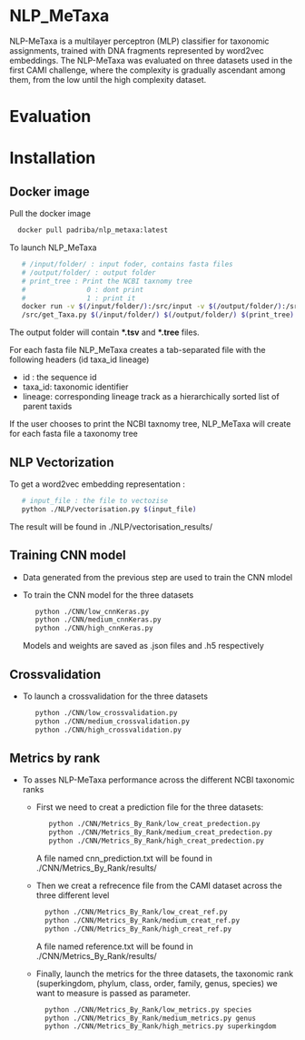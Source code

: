 # NLP_MeTaxa
NLP-MeTaxa is a multilayer perceptron (MLP) classifier for taxonomic assignments, trained with DNA fragments represented by word2vec embeddings.
The NLP-MeTaxa was evaluated on three datasets used in the first CAMI challenge, where the complexity is gradually ascendant among them, from the low until the high complexity dataset.

# Evaluation
# Installation
   ## Docker image
   Pull the docker image
   
   ```sh
     docker pull padriba/nlp_metaxa:latest
   ```
   To launch NLP_MeTaxa
   ```sh
      # /input/folder/ : input foder, contains fasta files
      # /output/folder/ : output folder
      # print_tree : Print the NCBI taxnomy tree
      #               0 : dont print
      #               1 : print it
      docker run -v $(/input/folder/):/src/input -v $(/output/folder/):/src/output -t padriba/nlp_metaxa python3       
      /src/get_Taxa.py $(/input/folder/) $(/output/folder/) $(print_tree)

   ```
   The output folder will contain __*.tsv__  and __*.tree__ files.
   
   For each fasta file NLP_MeTaxa creates a tab-separated file with the following headers (id	taxa_id	lineage)
   
   - id : the sequence id
   - taxa_id: taxonomic identifier
   - lineage: corresponding lineage track as a hierarchically sorted list of parent taxids
      
   If the user chooses to print the NCBI taxnomy tree, NLP_MeTaxa will create for each fasta file a taxonomy tree
     
  ## NLP Vectorization
  To get a word2vec embedding representation :
   
  ```sh
     # input_file : the file to vectozise
     python ./NLP/vectorisation.py $(input_file)
   ```
   The result will be found in ./NLP/vectorisation_results/
    
   
   
      
     
  ## Training CNN model
   - Data generated from the previous step are used to train the CNN mlodel
   - To train the CNN model for the three datasets
    
       ```sh
          python ./CNN/low_cnnKeras.py
          python ./CNN/medium_cnnKeras.py
          python ./CNN/high_cnnKeras.py
        ```
        Models and weights are saved as .json files and .h5 respectively
  ## Crossvalidation      
   - To launch a crossvalidation for the three datasets
   
       ```sh
          python ./CNN/low_crossvalidation.py
          python ./CNN/medium_crossvalidation.py
          python ./CNN/high_crossvalidation.py
        ```
  ## Metrics by rank
  
  - To asses NLP-MeTaxa performance across the different NCBI taxonomic ranks 
    *  First we need to creat a prediction file for the three datasets:
       ```sh
          python ./CNN/Metrics_By_Rank/low_creat_predection.py
          python ./CNN/Metrics_By_Rank/medium_creat_predection.py
          python ./CNN/Metrics_By_Rank/high_creat_predection.py
        ```
       A file named cnn_prediction.txt will be found in ./CNN/Metrics_By_Rank/results/
       
    * Then we creat a refrecence file from the CAMI dataset across the three different level
    
        ```sh
          python ./CNN/Metrics_By_Rank/low_creat_ref.py
          python ./CNN/Metrics_By_Rank/medium_creat_ref.py
          python ./CNN/Metrics_By_Rank/high_creat_ref.py
        ```
        
        A file named reference.txt will be found in ./CNN/Metrics_By_Rank/results/
        
     * Finally, launch the metrics for the three datasets, the taxonomic rank (superkingdom, phylum, class, order, family, genus, species) we want to measure is passed as parameter.
        ```sh
          python ./CNN/Metrics_By_Rank/low_metrics.py species
          python ./CNN/Metrics_By_Rank/medium_metrics.py genus
          python ./CNN/Metrics_By_Rank/high_metrics.py superkingdom
        ```
     
